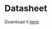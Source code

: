 # Datasheet


Download it [here](http://zoobab.wikidot.com/local--files/stmp36xx/stmp36xx-Datasheet-1-02_050306.pdf).